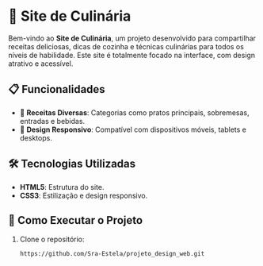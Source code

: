 # 🍳 Site de Culinária

Bem-vindo ao **Site de Culinária**, um projeto desenvolvido para compartilhar receitas deliciosas, dicas de cozinha e técnicas culinárias para todos os níveis de habilidade. Este site é totalmente focado na interface, com design atrativo e acessível.

## 📋 Funcionalidades
- 🥗 **Receitas Diversas**: Categorias como pratos principais, sobremesas, entradas e bebidas.
- 📱 **Design Responsivo**: Compatível com dispositivos móveis, tablets e desktops.

## 🛠️ Tecnologias Utilizadas
- **HTML5**: Estrutura do site.
- **CSS3**: Estilização e design responsivo.

## 🚀 Como Executar o Projeto
1. Clone o repositório:
   ```bash
   https://github.com/Sra-Estela/projeto_design_web.git
